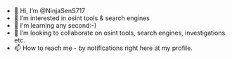- 👋 Hi, I’m @NinjaSenS717
- 👀 I’m interested in osint tools & search engines
- 🌱 I'm learning any second:-)
- 💞️ I’m looking to collaborate on osint tools, search engines, investigations etc.
- 📫 How to reach me - by notifications right here at my profile. 

<!---
NinjaSenS717/NinjaSenS717 is a ✨ special ✨ repository because its `README.md` (this file) appears on your GitHub profile.
You can click the Preview link to take a look at your changes.
--->
